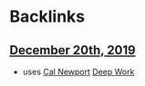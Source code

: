 
# Backlinks
## [December 20th, 2019](<December 20th, 2019.md>)
- uses [Cal Newport](<Cal Newport.md>) [Deep Work](<Deep Work.md>)

